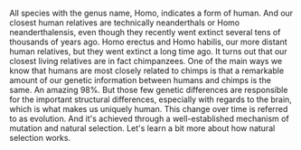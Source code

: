 All species with the genus name, Homo, indicates a form of human. And our
closest human relatives are technically neanderthals or Homo neanderthalensis,
even though they recently went extinct several tens of thousands of years ago.
Homo erectus and Homo habilis, our more distant human relatives, but they went
extinct a long time ago. It turns out that our closest living relatives are in
fact chimpanzees. One of the main ways we know that humans are most closely
related to chimps is that a remarkable amount of our genetic information
between humans and chimps is the same. An amazing 98%. But those few genetic
differences are responsible for the important structural differences,
especially with regards to the brain, which is what makes us uniquely human.
This change over time is referred to as evolution. And it's achieved through a
well-established mechanism of mutation and natural selection. Let's learn a bit
more about how natural selection works.
